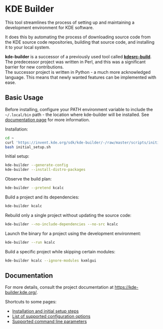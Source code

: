 <!--
SPDX-License-Identifier: CC-BY-SA-4.0
SPDX-FileCopyrightText: 2024 Andrew Shark <ashark@linuxcomp.ru>
-->

# KDE Builder

This tool streamlines the process of setting up and maintaining a development environment for KDE software.

It does this by automating the process of downloading source code from the
KDE source code repositories, building that source code, and installing it
to your local system.

**kde-builder** is a successor of a previously used tool called [**kdesrc-build**](https://invent.kde.org/sdk/kdesrc-build).  
The predecessor project was written in Perl, and this was a significant barrier for new contributions.  
The successor project is written in Python - a much more acknowledged language. This means that newly wanted features can be implemented with ease.  

## Basic Usage

Before installing, configure your PATH environment variable to include the `~/.local/bin` path - the location where kde-builder will be installed.
See [documentation page](https://kde-builder.kde.org/en/getting-started/before-building.html) for more information.

Installation:

```bash
cd ~
curl 'https://invent.kde.org/sdk/kde-builder/-/raw/master/scripts/initial_setup.sh?ref_type=heads' > initial_setup.sh
bash initial_setup.sh
```

Initial setup:

```bash
kde-builder --generate-config
kde-builder --install-distro-packages
```

Observe the build plan:

```bash
kde-builder --pretend kcalc
```

Build a project and its dependencies:

```bash
kde-builder kcalc
```

Rebuild only a single project without updating the source code:

```bash
kde-builder --no-include-dependencies --no-src kcalc
```

Launch the binary for a project using the development environment:

```bash
kde-builder --run kcalc
```

Build a specific project while skipping certain modules:

```bash
kde-builder kcalc --ignore-modules kxmlgui
```

## Documentation

For more details, consult the project documentation at https://kde-builder.kde.org/.

Shortcuts to some pages:

- [Installation and initial setup steps](https://kde-builder.kde.org/en//getting-started/before-building.html#initial-setup-of-kde-builder)
- [List of supported configuration options](https://kde-builder.kde.org/en/kdesrc-buildrc/conf-options-table.html)
- [Supported command line parameters](https://kde-builder.kde.org/en/cmdline/supported-cmdline-params.html)

